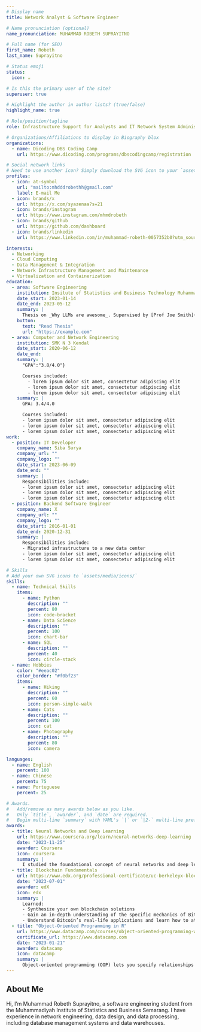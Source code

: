 ```yaml
---
# Display name
title: Network Analyst & Software Engineer

# Name pronunciation (optional)
name_pronunciation: MUHAMMAD ROBETH SUPRAYITNO

# Full name (for SEO)
first_name: Robeth
last_name: Suprayitno

# Status emoji
status:
  icon: ☕️

# Is this the primary user of the site?
superuser: true

# Highlight the author in author lists? (true/false)
highlight_name: true

# Role/position/tagline
role: Infrastructure Support for Analysts and IT Network System Administration

# Organizations/Affiliations to display in Biography blox
organizations:
  - name: Dicoding DBS Coding Camp
    url: https://www.dicoding.com/programs/dbscodingcamp/registration

# Social network links
# Need to use another icon? Simply download the SVG icon to your `assets/media/icons/` folder.
profiles:
  - icon: at-symbol
    url: "mailto:mhdddrobethh@gmail.com"
    label: E-mail Me
  - icon: brands/x
    url: https://x.com/syazenaa?s=21
  - icon: brands/instagram
    url: https://www.instagram.com/mhmdrobeth
  - icon: brands/github
    url: https://github.com/dashboard
  - icon: brands/linkedin
    url: https://www.linkedin.com/in/muhammad-robeth-0057352b0?utm_source=share&utm_campaign=share_via&utm_content=profile&utm_medium=ios_app

interests:
  - Networking
  - Cloud Computing
  - Data Management & Integration
  - Network Infrastructure Management and Maintenance
  - Virtualization and Containerization
education:
  - area: Software Engineering
    institution: Insitute of Statistics and Business Technology Muhammadiyah Semarang
    date_start: 2023-01-14
    date_end: 2023-05-12
    summary: |
      Thesis on _Why LLMs are awesome_. Supervised by [Prof Joe Smith](https://example.com). Presented papers at 5 IEEE conferences with the contributions being published in 2 Springer journals.
    button:
      text: "Read Thesis"
      url: "https://example.com"
  - area: Computer and Network Engineering
    institution: SMK N 3 Kendal
    date_start: 2020-06-12
    date_end:
    summary: |
      "GPA":"3.8/4.0"}

      Courses included:
        - lorem ipsum dolor sit amet, consectetur adipiscing elit
        - lorem ipsum dolor sit amet, consectetur adipiscing elit
        - lorem ipsum dolor sit amet, consectetur adipiscing elit
    summary: |
      GPA: 3.4/4.0

      Courses included:
      - lorem ipsum dolor sit amet, consectetur adipiscing elit
      - lorem ipsum dolor sit amet, consectetur adipiscing elit
      - lorem ipsum dolor sit amet, consectetur adipiscing elit
work:
  - position: IT Developer
    company_name: Siba Surya
    company_url: ""
    company_logo: ""
    date_start: 2023-06-09
    date_end: ""
    summary: |
      Responsibilities include:
      - lorem ipsum dolor sit amet, consectetur adipiscing elit
      - lorem ipsum dolor sit amet, consectetur adipiscing elit
      - lorem ipsum dolor sit amet, consectetur adipiscing elit
  - position: Backend Software Engineer
    company_name: X
    company_url: ""
    company_logo: ""
    date_start: 2016-01-01
    date_end: 2020-12-31
    summary: |
      Responsibilities include:
      - Migrated infrastructure to a new data center
      - lorem ipsum dolor sit amet, consectetur adipiscing elit
      - lorem ipsum dolor sit amet, consectetur adipiscing elit

# Skills
# Add your own SVG icons to `assets/media/icons/`
skills:
  - name: Technical Skills
    items:
      - name: Python
        description: ""
        percent: 80
        icon: code-bracket
      - name: Data Science
        description: ""
        percent: 100
        icon: chart-bar
      - name: SQL
        description: ""
        percent: 40
        icon: circle-stack
  - name: Hobbies
    color: "#eeac02"
    color_border: "#f0bf23"
    items:
      - name: Hiking
        description: ""
        percent: 60
        icon: person-simple-walk
      - name: Cats
        description: ""
        percent: 100
        icon: cat
      - name: Photography
        description: ""
        percent: 80
        icon: camera

languages:
  - name: English
    percent: 100
  - name: Chinese
    percent: 75
  - name: Portuguese
    percent: 25

# Awards.
#   Add/remove as many awards below as you like.
#   Only `title`, `awarder`, and `date` are required.
#   Begin multi-line `summary` with YAML's `|` or `|2-` multi-line prefix and indent 2 spaces below.
awards:
  - title: Neural Networks and Deep Learning
    url: https://www.coursera.org/learn/neural-networks-deep-learning
    date: "2023-11-25"
    awarder: Coursera
    icon: coursera
    summary: |
      I studied the foundational concept of neural networks and deep learning. By the end, I was familiar with the significant technological trends driving the rise of deep learning; build, train, and apply fully connected deep neural networks; implement efficient (vectorized) neural networks; identify key parameters in a neural network’s architecture; and apply deep learning to your own applications.
  - title: Blockchain Fundamentals
    url: https://www.edx.org/professional-certificate/uc-berkeleyx-blockchain-fundamentals
    date: "2023-07-01"
    awarder: edX
    icon: edx
    summary: |
      Learned:
      - Synthesize your own blockchain solutions
      - Gain an in-depth understanding of the specific mechanics of Bitcoin
      - Understand Bitcoin’s real-life applications and learn how to attack and destroy Bitcoin, Ethereum, smart contracts and Dapps, and alternatives to Bitcoin’s Proof-of-Work consensus algorithm
  - title: "Object-Oriented Programming in R"
    url: https://www.datacamp.com/courses/object-oriented-programming-with-s3-and-r6-in-r
    certificate_url: https://www.datacamp.com
    date: "2023-01-21"
    awarder: datacamp
    icon: datacamp
    summary: |
      Object-oriented programming (OOP) lets you specify relationships between functions and the objects that they can act on, helping you manage complexity in your code. This is an intermediate level course, providing an introduction to OOP, using the S3 and R6 systems. S3 is a great day-to-day R programming tool that simplifies some of the functions that you write. R6 is especially useful for industry-specific analyses, working with web APIs, and building GUIs.
---
```


## About Me

Hi, I’m Muhammad Robeth Suprayitno, a software engineering student from the Muhammadiyah Institute of Statistics and Business Semarang. I have experience in network engineering, data design, and data processing, including database management systems and data warehouses.
